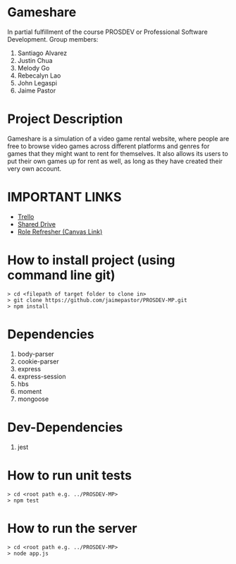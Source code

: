 # Gameshare
In partial fulfillment of the course PROSDEV or Professional Software Development.
Group members:
1. Santiago Alvarez
2. Justin Chua
3. Melody Go
4. Rebecalyn Lao
5. John Legaspi
6. Jaime Pastor

# Project Description
Gameshare is a simulation of a video game rental website, where people are free to browse video games across different platforms and genres for games that they might want to rent for themselves. It also allows its users to put their own games up for rent as well, as long as they have created their very own account.

# IMPORTANT LINKS
- [Trello](https://trello.com/b/WKCIKJj7/prosdev-game-share)
- [Shared Drive](https://drive.google.com/drive/folders/0AB6d6f5Zdtw8Uk9PVA)
- [Role Refresher (Canvas Link)](https://dlsu.instructure.com/courses/38003/pages/guidelines-for-team-roles?module_item_id=376949)

# How to install project (using command line git)
```
> cd <filepath of target folder to clone in>
> git clone https://github.com/jaimepastor/PROSDEV-MP.git
> npm install
```

# Dependencies
1. body-parser
2. cookie-parser
3. express
4. express-session
5. hbs
6. moment
7. mongoose

# Dev-Dependencies
1. jest

# How to run unit tests
```
> cd <root path e.g. ../PROSDEV-MP>
> npm test
```

# How to run the server
```
> cd <root path e.g. ../PROSDEV-MP>
> node app.js
```
